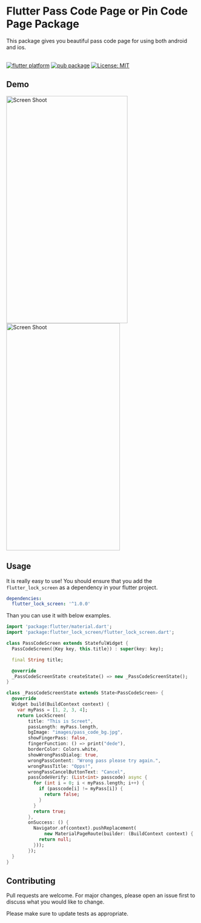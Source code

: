 # Flutter Pass Code Page or Pin Code Page Package

This package gives you beautiful pass code page for using both android and ios.
<br/><br/>

[![flutter platform](https://img.shields.io/badge/Platform-Flutter-yellow.svg)](https://flutter.io) 
[![pub package](https://img.shields.io/pub/v/flutter_lock_screen.svg)](https://pub.dartlang.org/packages/flutter_lock_screen) 
[![License: MIT](https://img.shields.io/badge/License-MIT-yellow.svg)](https://opensource.org/licenses/MIT)

## Demo

<img src="http://www.yasinilhan.com/passcode/howtouse.gif" width="320" height="600" title="Screen Shoot">
<img src="http://www.yasinilhan.com/passcode/1.png" width="300" height="600" title="Screen Shoot">

## Usage
It is really easy to use!
You should ensure that you add the `flutter_lock_screen` as a dependency in your flutter project.

```yaml
dependencies:
  flutter_lock_screen: '^1.0.0'
```
Than you can use it with below examples.

```dart 
import 'package:flutter/material.dart';
import 'package:flutter_lock_screen/flutter_lock_screen.dart';

class PassCodeScreen extends StatefulWidget {
  PassCodeScreen({Key key, this.title}) : super(key: key);

  final String title;

  @override
  _PassCodeScreenState createState() => new _PassCodeScreenState();
}

class _PassCodeScreenState extends State<PassCodeScreen> {
  @override
  Widget build(BuildContext context) {
    var myPass = [1, 2, 3, 4];
    return LockScreen(
        title: "This is Screet",
        passLength: myPass.length,
        bgImage: "images/pass_code_bg.jpg",
        showFingerPass: false,
        fingerFunction: () => print("dede"),
        borderColor: Colors.white,
        showWrongPassDialog: true,
        wrongPassContent: "Wrong pass please try again.",
        wrongPassTitle: "Opps!",
        wrongPassCancelButtonText: "Cancel",
        passCodeVerify: (List<int> passcode) async {
          for (int i = 0; i < myPass.length; i++) {
            if (passcode[i] != myPass[i]) {
              return false;
            }
          }
          return true;
        },
        onSuccess: () {
          Navigator.of(context).pushReplacement(
              new MaterialPageRoute(builder: (BuildContext context) {
            return null;
          }));
        });
  }
}


```



## Contributing
Pull requests are welcome. For major changes, please open an issue first to discuss what you would like to change.

Please make sure to update tests as appropriate.



